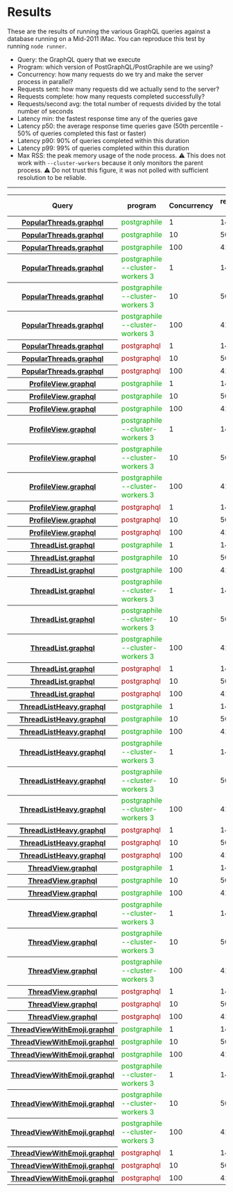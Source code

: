 # Results

These are the results of running the various GraphQL queries against a database running on a Mid-2011 iMac. You can reproduce this test by running `node runner`.

- Query: the GraphQL query that we execute
- Program: which version of PostGraphQL/PostGraphile are we using?
- Concurrency: how many requests do we try and make the server process in parallel?
- Requests sent: how many requests did we actually send to the server?
- Requests complete: how many requests completed successfully?
- Requests/second avg: the total number of requests divided by the total number of seconds
- Latency min: the fastest response time any of the queries gave
- Latency p50: the average response time queries gave (50th percentile - 50% of queries completed this fast or faster)
- Latency p90: 90% of queries completed within this duration
- Latency p99: 99% of queries completed within this duration
- Max RSS: the peak memory usage of the node process. ⚠️ This does not work with `--cluster-workers` because it only monitors the parent process. ⚠️ Do not trust this figure, it was not polled with sufficient resolution to be reliable.

---

<table>
<thead><tr>
<th><b>Query</b></th>
<th><b>program</b></th>
<th><b>Concurrency</b></th>
<th><b>requests sent</b></th>
<th><b>requests complete</b></th>
<th><b>requests/second avg</b></th>
<th><b>latency min</b></th>
<th><b>latency p50</b></th>
<th><b>latency p90</b></th>
<th><b>latency p99</b></th>
<th><b>max RSS</b></th>
</tr></thead>
<tbody>
<tr><th>
<a href="./graphql/PopularThreads.graphql">PopularThreads.graphql</a>
</th>
<td><span style="color:#0A0">postgraphile<span style="color:#FFF"></span></span></td>
<td>1</td>
<td>14</td>
<td>14</td>
<td>20.05</td>
<td>48</td>
<td>49</td>
<td>51</td>
<td>58</td>
<td>78924</td>
</tr>
<tr><th>
<a href="./graphql/PopularThreads.graphql">PopularThreads.graphql</a>
</th>
<td><span style="color:#0A0">postgraphile<span style="color:#FFF"></span></span></td>
<td>10</td>
<td>50</td>
<td>50</td>
<td>67.67</td>
<td>98</td>
<td>129</td>
<td>189</td>
<td>222</td>
<td>81876</td>
</tr>
<tr><th>
<a href="./graphql/PopularThreads.graphql">PopularThreads.graphql</a>
</th>
<td><span style="color:#0A0">postgraphile<span style="color:#FFF"></span></span></td>
<td>100</td>
<td>410</td>
<td>410</td>
<td>81.19</td>
<td>144</td>
<td>1202</td>
<td>1240</td>
<td>1328</td>
<td>99316</td>
</tr>
<tr><th>
<a href="./graphql/PopularThreads.graphql">PopularThreads.graphql</a>
</th>
<td><span style="color:#0A0">postgraphile --cluster-workers 3<span style="color:#FFF"></span></span></td>
<td>1</td>
<td>14</td>
<td>14</td>
<td>18.77</td>
<td>50</td>
<td>51</td>
<td>59</td>
<td>62</td>
<td>43476</td>
</tr>
<tr><th>
<a href="./graphql/PopularThreads.graphql">PopularThreads.graphql</a>
</th>
<td><span style="color:#0A0">postgraphile --cluster-workers 3<span style="color:#FFF"></span></span></td>
<td>10</td>
<td>50</td>
<td>50</td>
<td>68.58</td>
<td>96</td>
<td>128</td>
<td>191</td>
<td>209</td>
<td>43876</td>
</tr>
<tr><th>
<a href="./graphql/PopularThreads.graphql">PopularThreads.graphql</a>
</th>
<td><span style="color:#0A0">postgraphile --cluster-workers 3<span style="color:#FFF"></span></span></td>
<td>100</td>
<td>410</td>
<td>410</td>
<td>82.48</td>
<td>275</td>
<td>1158</td>
<td>1324</td>
<td>1534</td>
<td>47268</td>
</tr>
<tr><th>
<a href="./graphql/PopularThreads.graphql">PopularThreads.graphql</a>
</th>
<td><span style="color:#A00">postgraphql<span style="color:#FFF"></span></span></td>
<td>1</td>
<td>14</td>
<td>14</td>
<td>15.23</td>
<td>61</td>
<td>63</td>
<td>73</td>
<td>80</td>
<td>120152</td>
</tr>
<tr><th>
<a href="./graphql/PopularThreads.graphql">PopularThreads.graphql</a>
</th>
<td><span style="color:#A00">postgraphql<span style="color:#FFF"></span></span></td>
<td>10</td>
<td>50</td>
<td>50</td>
<td>50.75</td>
<td>121</td>
<td>185</td>
<td>263</td>
<td>295</td>
<td>126400</td>
</tr>
<tr><th>
<a href="./graphql/PopularThreads.graphql">PopularThreads.graphql</a>
</th>
<td><span style="color:#A00">postgraphql<span style="color:#FFF"></span></span></td>
<td>100</td>
<td>410</td>
<td>410</td>
<td>56.61</td>
<td>197</td>
<td>1727</td>
<td>1798</td>
<td>1884</td>
<td>165316</td>
</tr>
<tr><th>
<a href="./graphql/ProfileView.graphql">ProfileView.graphql</a>
</th>
<td><span style="color:#0A0">postgraphile<span style="color:#FFF"></span></span></td>
<td>1</td>
<td>14</td>
<td>14</td>
<td>192.23</td>
<td>4</td>
<td>5</td>
<td>7</td>
<td>9</td>
<td>82864</td>
</tr>
<tr><th>
<a href="./graphql/ProfileView.graphql">ProfileView.graphql</a>
</th>
<td><span style="color:#0A0">postgraphile<span style="color:#FFF"></span></span></td>
<td>10</td>
<td>50</td>
<td>50</td>
<td>320.78</td>
<td>18</td>
<td>28</td>
<td>47</td>
<td>52</td>
<td>85300</td>
</tr>
<tr><th>
<a href="./graphql/ProfileView.graphql">ProfileView.graphql</a>
</th>
<td><span style="color:#0A0">postgraphile<span style="color:#FFF"></span></span></td>
<td>100</td>
<td>410</td>
<td>410</td>
<td>412.1</td>
<td>90</td>
<td>238</td>
<td>269</td>
<td>293</td>
<td>101604</td>
</tr>
<tr><th>
<a href="./graphql/ProfileView.graphql">ProfileView.graphql</a>
</th>
<td><span style="color:#0A0">postgraphile --cluster-workers 3<span style="color:#FFF"></span></span></td>
<td>1</td>
<td>14</td>
<td>14</td>
<td>164.98</td>
<td>5</td>
<td>6</td>
<td>8</td>
<td>9</td>
<td>43224</td>
</tr>
<tr><th>
<a href="./graphql/ProfileView.graphql">ProfileView.graphql</a>
</th>
<td><span style="color:#0A0">postgraphile --cluster-workers 3<span style="color:#FFF"></span></span></td>
<td>10</td>
<td>50</td>
<td>50</td>
<td>411.2</td>
<td>8</td>
<td>18</td>
<td>46</td>
<td>63</td>
<td>43628</td>
</tr>
<tr><th>
<a href="./graphql/ProfileView.graphql">ProfileView.graphql</a>
</th>
<td><span style="color:#0A0">postgraphile --cluster-workers 3<span style="color:#FFF"></span></span></td>
<td>100</td>
<td>410</td>
<td>410</td>
<td>582.21</td>
<td>40</td>
<td>163</td>
<td>175</td>
<td>206</td>
<td>46692</td>
</tr>
<tr><th>
<a href="./graphql/ProfileView.graphql">ProfileView.graphql</a>
</th>
<td><span style="color:#A00">postgraphql<span style="color:#FFF"></span></span></td>
<td>1</td>
<td>14</td>
<td>14</td>
<td>142.35</td>
<td>6</td>
<td>6</td>
<td>9</td>
<td>12</td>
<td>100656</td>
</tr>
<tr><th>
<a href="./graphql/ProfileView.graphql">ProfileView.graphql</a>
</th>
<td><span style="color:#A00">postgraphql<span style="color:#FFF"></span></span></td>
<td>10</td>
<td>50</td>
<td>50</td>
<td>184.26</td>
<td>31</td>
<td>47</td>
<td>81</td>
<td>93</td>
<td>107804</td>
</tr>
<tr><th>
<a href="./graphql/ProfileView.graphql">ProfileView.graphql</a>
</th>
<td><span style="color:#A00">postgraphql<span style="color:#FFF"></span></span></td>
<td>100</td>
<td>410</td>
<td>410</td>
<td>237.23</td>
<td>105</td>
<td>415</td>
<td>448</td>
<td>520</td>
<td>139252</td>
</tr>
<tr><th>
<a href="./graphql/ThreadList.graphql">ThreadList.graphql</a>
</th>
<td><span style="color:#0A0">postgraphile<span style="color:#FFF"></span></span></td>
<td>1</td>
<td>14</td>
<td>14</td>
<td>179.11</td>
<td>5</td>
<td>5</td>
<td>8</td>
<td>8</td>
<td>80276</td>
</tr>
<tr><th>
<a href="./graphql/ThreadList.graphql">ThreadList.graphql</a>
</th>
<td><span style="color:#0A0">postgraphile<span style="color:#FFF"></span></span></td>
<td>10</td>
<td>50</td>
<td>50</td>
<td>299.81</td>
<td>18</td>
<td>30</td>
<td>41</td>
<td>56</td>
<td>82924</td>
</tr>
<tr><th>
<a href="./graphql/ThreadList.graphql">ThreadList.graphql</a>
</th>
<td><span style="color:#0A0">postgraphile<span style="color:#FFF"></span></span></td>
<td>100</td>
<td>410</td>
<td>410</td>
<td>355.4</td>
<td>93</td>
<td>268</td>
<td>297</td>
<td>339</td>
<td>101176</td>
</tr>
<tr><th>
<a href="./graphql/ThreadList.graphql">ThreadList.graphql</a>
</th>
<td><span style="color:#0A0">postgraphile --cluster-workers 3<span style="color:#FFF"></span></span></td>
<td>1</td>
<td>14</td>
<td>14</td>
<td>134.54</td>
<td>6</td>
<td>7</td>
<td>10</td>
<td>12</td>
<td>43188</td>
</tr>
<tr><th>
<a href="./graphql/ThreadList.graphql">ThreadList.graphql</a>
</th>
<td><span style="color:#0A0">postgraphile --cluster-workers 3<span style="color:#FFF"></span></span></td>
<td>10</td>
<td>50</td>
<td>50</td>
<td>372.31</td>
<td>8</td>
<td>19</td>
<td>58</td>
<td>72</td>
<td>43588</td>
</tr>
<tr><th>
<a href="./graphql/ThreadList.graphql">ThreadList.graphql</a>
</th>
<td><span style="color:#0A0">postgraphile --cluster-workers 3<span style="color:#FFF"></span></span></td>
<td>100</td>
<td>410</td>
<td>410</td>
<td>591.99</td>
<td>34</td>
<td>157</td>
<td>170</td>
<td>197</td>
<td>46908</td>
</tr>
<tr><th>
<a href="./graphql/ThreadList.graphql">ThreadList.graphql</a>
</th>
<td><span style="color:#A00">postgraphql<span style="color:#FFF"></span></span></td>
<td>1</td>
<td>14</td>
<td>14</td>
<td>46.74</td>
<td>20</td>
<td>20</td>
<td>25</td>
<td>27</td>
<td>118248</td>
</tr>
<tr><th>
<a href="./graphql/ThreadList.graphql">ThreadList.graphql</a>
</th>
<td><span style="color:#A00">postgraphql<span style="color:#FFF"></span></span></td>
<td>10</td>
<td>50</td>
<td>50</td>
<td>71.1</td>
<td>102</td>
<td>131</td>
<td>176</td>
<td>207</td>
<td>125292</td>
</tr>
<tr><th>
<a href="./graphql/ThreadList.graphql">ThreadList.graphql</a>
</th>
<td><span style="color:#A00">postgraphql<span style="color:#FFF"></span></span></td>
<td>100</td>
<td>410</td>
<td>410</td>
<td>76.81</td>
<td>181</td>
<td>1286</td>
<td>1342</td>
<td>1391</td>
<td>161864</td>
</tr>
<tr><th>
<a href="./graphql/ThreadListHeavy.graphql">ThreadListHeavy.graphql</a>
</th>
<td><span style="color:#0A0">postgraphile<span style="color:#FFF"></span></span></td>
<td>1</td>
<td>14</td>
<td>14</td>
<td>14.78</td>
<td>64</td>
<td>66</td>
<td>73</td>
<td>73</td>
<td>88460</td>
</tr>
<tr><th>
<a href="./graphql/ThreadListHeavy.graphql">ThreadListHeavy.graphql</a>
</th>
<td><span style="color:#0A0">postgraphile<span style="color:#FFF"></span></span></td>
<td>10</td>
<td>50</td>
<td>50</td>
<td>30.4</td>
<td>288</td>
<td>331</td>
<td>344</td>
<td>358</td>
<td>90916</td>
</tr>
<tr><th>
<a href="./graphql/ThreadListHeavy.graphql">ThreadListHeavy.graphql</a>
</th>
<td><span style="color:#0A0">postgraphile<span style="color:#FFF"></span></span></td>
<td>100</td>
<td>410</td>
<td>410</td>
<td>34.5</td>
<td>365</td>
<td>2845</td>
<td>2953</td>
<td>3010</td>
<td>119308</td>
</tr>
<tr><th>
<a href="./graphql/ThreadListHeavy.graphql">ThreadListHeavy.graphql</a>
</th>
<td><span style="color:#0A0">postgraphile --cluster-workers 3<span style="color:#FFF"></span></span></td>
<td>1</td>
<td>14</td>
<td>14</td>
<td>15.11</td>
<td>65</td>
<td>66</td>
<td>67</td>
<td>71</td>
<td>43508</td>
</tr>
<tr><th>
<a href="./graphql/ThreadListHeavy.graphql">ThreadListHeavy.graphql</a>
</th>
<td><span style="color:#0A0">postgraphile --cluster-workers 3<span style="color:#FFF"></span></span></td>
<td>10</td>
<td>50</td>
<td>50</td>
<td>51.91</td>
<td>105</td>
<td>170</td>
<td>245</td>
<td>382</td>
<td>43900</td>
</tr>
<tr><th>
<a href="./graphql/ThreadListHeavy.graphql">ThreadListHeavy.graphql</a>
</th>
<td><span style="color:#0A0">postgraphile --cluster-workers 3<span style="color:#FFF"></span></span></td>
<td>100</td>
<td>410</td>
<td>410</td>
<td>52.61</td>
<td>302</td>
<td>1806</td>
<td>2267</td>
<td>2484</td>
<td>47304</td>
</tr>
<tr><th>
<a href="./graphql/ThreadListHeavy.graphql">ThreadListHeavy.graphql</a>
</th>
<td><span style="color:#A00">postgraphql<span style="color:#FFF"></span></span></td>
<td>1</td>
<td>14</td>
<td>14</td>
<td>2.01</td>
<td>476</td>
<td>486</td>
<td>530</td>
<td>532</td>
<td>319444</td>
</tr>
<tr><th>
<a href="./graphql/ThreadListHeavy.graphql">ThreadListHeavy.graphql</a>
</th>
<td><span style="color:#A00">postgraphql<span style="color:#FFF"></span></span></td>
<td>10</td>
<td>50</td>
<td>50</td>
<td>2.57</td>
<td>2332</td>
<td>3796</td>
<td>4397</td>
<td>4967</td>
<td>460540</td>
</tr>
<tr><th>
<a href="./graphql/ThreadListHeavy.graphql">ThreadListHeavy.graphql</a>
</th>
<td><span style="color:#A00">postgraphql<span style="color:#FFF"></span></span></td>
<td>100</td>
<td>410</td>
<td>410</td>
<td>2.47</td>
<td>3691</td>
<td>40172</td>
<td>42366</td>
<td>43060</td>
<td>739480</td>
</tr>
<tr><th>
<a href="./graphql/ThreadView.graphql">ThreadView.graphql</a>
</th>
<td><span style="color:#0A0">postgraphile<span style="color:#FFF"></span></span></td>
<td>1</td>
<td>14</td>
<td>14</td>
<td>111.95</td>
<td>8</td>
<td>8</td>
<td>10</td>
<td>12</td>
<td>86492</td>
</tr>
<tr><th>
<a href="./graphql/ThreadView.graphql">ThreadView.graphql</a>
</th>
<td><span style="color:#0A0">postgraphile<span style="color:#FFF"></span></span></td>
<td>10</td>
<td>50</td>
<td>50</td>
<td>201.47</td>
<td>29</td>
<td>49</td>
<td>63</td>
<td>70</td>
<td>91232</td>
</tr>
<tr><th>
<a href="./graphql/ThreadView.graphql">ThreadView.graphql</a>
</th>
<td><span style="color:#0A0">postgraphile<span style="color:#FFF"></span></span></td>
<td>100</td>
<td>410</td>
<td>410</td>
<td>229.73</td>
<td>110</td>
<td>421</td>
<td>449</td>
<td>534</td>
<td>109976</td>
</tr>
<tr><th>
<a href="./graphql/ThreadView.graphql">ThreadView.graphql</a>
</th>
<td><span style="color:#0A0">postgraphile --cluster-workers 3<span style="color:#FFF"></span></span></td>
<td>1</td>
<td>14</td>
<td>14</td>
<td>89.81</td>
<td>9</td>
<td>11</td>
<td>13</td>
<td>14</td>
<td>43348</td>
</tr>
<tr><th>
<a href="./graphql/ThreadView.graphql">ThreadView.graphql</a>
</th>
<td><span style="color:#0A0">postgraphile --cluster-workers 3<span style="color:#FFF"></span></span></td>
<td>10</td>
<td>50</td>
<td>50</td>
<td>298.78</td>
<td>18</td>
<td>29</td>
<td>51</td>
<td>61</td>
<td>43760</td>
</tr>
<tr><th>
<a href="./graphql/ThreadView.graphql">ThreadView.graphql</a>
</th>
<td><span style="color:#0A0">postgraphile --cluster-workers 3<span style="color:#FFF"></span></span></td>
<td>100</td>
<td>410</td>
<td>410</td>
<td>398.96</td>
<td>51</td>
<td>232</td>
<td>254</td>
<td>308</td>
<td>46996</td>
</tr>
<tr><th>
<a href="./graphql/ThreadView.graphql">ThreadView.graphql</a>
</th>
<td><span style="color:#A00">postgraphql<span style="color:#FFF"></span></span></td>
<td>1</td>
<td>14</td>
<td>14</td>
<td>19.41</td>
<td>45</td>
<td>50</td>
<td>62</td>
<td>62</td>
<td>137412</td>
</tr>
<tr><th>
<a href="./graphql/ThreadView.graphql">ThreadView.graphql</a>
</th>
<td><span style="color:#A00">postgraphql<span style="color:#FFF"></span></span></td>
<td>10</td>
<td>50</td>
<td>50</td>
<td>28.76</td>
<td>155</td>
<td>345</td>
<td>392</td>
<td>432</td>
<td>158692</td>
</tr>
<tr><th>
<a href="./graphql/ThreadView.graphql">ThreadView.graphql</a>
</th>
<td><span style="color:#A00">postgraphql<span style="color:#FFF"></span></span></td>
<td>100</td>
<td>410</td>
<td>410</td>
<td>29.77</td>
<td>405</td>
<td>3322</td>
<td>3422</td>
<td>3558</td>
<td>182280</td>
</tr>
<tr><th>
<a href="./graphql/ThreadViewWithEmoji.graphql">ThreadViewWithEmoji.graphql</a>
</th>
<td><span style="color:#0A0">postgraphile<span style="color:#FFF"></span></span></td>
<td>1</td>
<td>14</td>
<td>14</td>
<td>16.37</td>
<td>58</td>
<td>60</td>
<td>64</td>
<td>76</td>
<td>94320</td>
</tr>
<tr><th>
<a href="./graphql/ThreadViewWithEmoji.graphql">ThreadViewWithEmoji.graphql</a>
</th>
<td><span style="color:#0A0">postgraphile<span style="color:#FFF"></span></span></td>
<td>10</td>
<td>50</td>
<td>50</td>
<td>29.89</td>
<td>167</td>
<td>330</td>
<td>413</td>
<td>446</td>
<td>106668</td>
</tr>
<tr><th>
<a href="./graphql/ThreadViewWithEmoji.graphql">ThreadViewWithEmoji.graphql</a>
</th>
<td><span style="color:#0A0">postgraphile<span style="color:#FFF"></span></span></td>
<td>100</td>
<td>410</td>
<td>410</td>
<td>35.33</td>
<td>271</td>
<td>2793</td>
<td>2902</td>
<td>3027</td>
<td>120908</td>
</tr>
<tr><th>
<a href="./graphql/ThreadViewWithEmoji.graphql">ThreadViewWithEmoji.graphql</a>
</th>
<td><span style="color:#0A0">postgraphile --cluster-workers 3<span style="color:#FFF"></span></span></td>
<td>1</td>
<td>14</td>
<td>14</td>
<td>15.01</td>
<td>61</td>
<td>64</td>
<td>74</td>
<td>87</td>
<td>43360</td>
</tr>
<tr><th>
<a href="./graphql/ThreadViewWithEmoji.graphql">ThreadViewWithEmoji.graphql</a>
</th>
<td><span style="color:#0A0">postgraphile --cluster-workers 3<span style="color:#FFF"></span></span></td>
<td>10</td>
<td>50</td>
<td>50</td>
<td>49.83</td>
<td>82</td>
<td>186</td>
<td>248</td>
<td>278</td>
<td>43756</td>
</tr>
<tr><th>
<a href="./graphql/ThreadViewWithEmoji.graphql">ThreadViewWithEmoji.graphql</a>
</th>
<td><span style="color:#0A0">postgraphile --cluster-workers 3<span style="color:#FFF"></span></span></td>
<td>100</td>
<td>410</td>
<td>410</td>
<td>51.58</td>
<td>244</td>
<td>1700</td>
<td>2620</td>
<td>2931</td>
<td>47172</td>
</tr>
<tr><th>
<a href="./graphql/ThreadViewWithEmoji.graphql">ThreadViewWithEmoji.graphql</a>
</th>
<td><span style="color:#A00">postgraphql<span style="color:#FFF"></span></span></td>
<td>1</td>
<td>14</td>
<td>14</td>
<td>1.41</td>
<td>630</td>
<td>690</td>
<td>812</td>
<td>816</td>
<td>600196</td>
</tr>
<tr><th>
<a href="./graphql/ThreadViewWithEmoji.graphql">ThreadViewWithEmoji.graphql</a>
</th>
<td><span style="color:#A00">postgraphql<span style="color:#FFF"></span></span></td>
<td>10</td>
<td>50</td>
<td>50</td>
<td>1.62</td>
<td>1854</td>
<td>6472</td>
<td>7730</td>
<td>9908</td>
<td>889896</td>
</tr>
<tr><th>
<a href="./graphql/ThreadViewWithEmoji.graphql">ThreadViewWithEmoji.graphql</a>
</th>
<td><span style="color:#A00">postgraphql<span style="color:#FFF"></span></span></td>
<td>100</td>
<td>410</td>
<td>410</td>
<td>1.61</td>
<td>5756</td>
<td>61129</td>
<td>64283</td>
<td>65459</td>
<td>1719876</td>
</tr>
</tbody>
</table>
